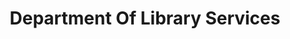 ---
title: "Department Of Library Services"
url: /pretoria/department-of-library-services/
shop: Bücher
---